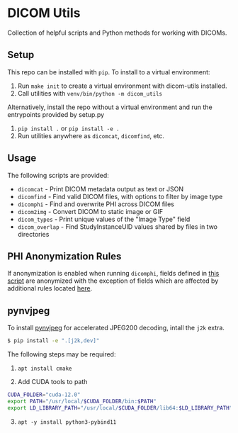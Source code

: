 # DICOM Utils

Collection of helpful scripts and Python methods for working with DICOMs.

## Setup

This repo can be installed with `pip`. To install to a virtual environment:
1. Run `make init` to create a virtual environment with dicom-utils installed.
2. Call utilities with `venv/bin/python -m dicom_utils`

Alternatively, install the repo without a virtual environment and run the 
entrypoints provided by setup.py
1. `pip install .` or `pip install -e .`
2. Run utilities anywhere as `dicomcat`, `dicomfind`, etc.

## Usage

The following scripts are provided:
  * `dicomcat` - Print DICOM metadata output as text or JSON
  * `dicomfind` - Find valid DICOM files, with options to filter by image type
  * `dicomphi` - Find and overwrite PHI across DICOM files
  * `dicom2img` - Convert DICOM to static image or GIF
  * `dicom_types` - Print unique values of the "Image Type" field
  * `dicom_overlap` - Find StudyInstanceUID values shared by files in two directories

## PHI Anonymization Rules
If anonymization is enabled when running `dicomphi`, fields defined in
[this script](https://github.com/medcognetics/dicom-anonymizer/blob/master/dicomanonymizer/dicomfields.py)
are anonymized
with the exception of fields which are affected by additional rules located 
[here](https://github.com/medcognetics/dicom-utils/blob/master/dicom_utils/anonymize.py).

## pynvjpeg

To install [pynvjpeg](https://github.com/medcognetics/pynvjpeg2k) for accelerated JPEG200 decoding,
intall the `j2k` extra.

```bash
$ pip install -e ".[j2k,dev]"
```

The following steps may be required:

1. `apt install cmake`

2. Add CUDA tools to path

```bash
CUDA_FOLDER="cuda-12.0"
export PATH="/usr/local/$CUDA_FOLDER/bin:$PATH"
export LD_LIBRARY_PATH="/usr/local/$CUDA_FOLDER/lib64:$LD_LIBRARY_PATH"
```

3. `apt -y install python3-pybind11`
